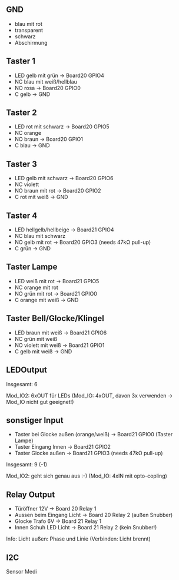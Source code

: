 ## GND

- blau mit rot
- transparent
- schwarz
- Abschirmung

## Taster 1

- LED gelb mit grün                -> Board20 GPIO4
- NC blau mit weiß/hellblau
- NO rosa                          -> Board20 GPIO0
- C gelb                           -> GND

## Taster 2

- LED rot mit schwarz              -> Board20 GPIO5
- NC orange
- NO braun                         -> Board20 GPIO1
- C blau                           -> GND

## Taster 3

- LED gelb mit schwarz             -> Board20 GPIO6
- NC violett
- NO braun mit rot                 -> Board20 GPIO2
- C rot mit weiß                   -> GND

## Taster 4

- LED hellgelb/hellbeige           -> Board21 GPIO4
- NC blau mit schwarz
- NO gelb mit rot                  -> Board20 GPIO3 (needs 47kΩ pull-up)
- C grün                           -> GND

## Taster Lampe

- LED weiß mit rot                 -> Board21 GPIO5
- NC orange mit rot
- NO grün mit rot                  -> Board21 GPIO0
- C orange mit weiß                -> GND

## Taster Bell/Glocke/Klingel

- LED braun mit weiß               -> Board21 GPIO6
- NC grün mit weiß
- NO violett mit weiß              -> Board21 GPIO1
- C gelb mit weiß                  -> GND


## LEDOutput

Insgesamt: 6

Mod_IO2: 6xOUT für LEDs
(Mod_IO: 4xOUT, davon 3x verwenden -> Mod_IO nicht gut geeignet!)


## sonstiger Input

- Taster bei Glocke außen (orange/weiß) -> Board21 GPIO0 (Taster Lampe)
- Taster Eingang Innen -> Board21 GPIO2
- Taster Glocke außen -> Board21 GPIO3 (needs 47kΩ pull-up)

Insgesamt: 9 (-1)

Mod_IO2: geht sich genau aus :-)
(Mod_IO: 4xIN mit opto-copling)



## Relay Output

- Türöffner 12V                   -> Board 20 Relay 1
- Aussen beim Eingang Licht       -> Board 20 Relay 2 (außen Snubber)
- Glocke Trafo 6V                 -> Board 21 Relay 1
- Innen Schuh LED Licht           -> Board 21 Relay 2 (kein Snubber!)


Info: Licht außen: Phase und Linie (Verbinden: Licht brennt)


## I2C

Sensor Medi

